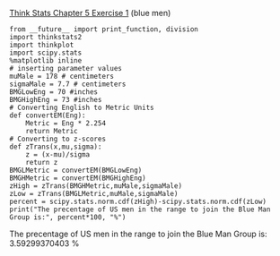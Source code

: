 [Think Stats Chapter 5 Exercise 1](http://greenteapress.com/thinkstats2/html/thinkstats2006.html#toc50) (blue men)

>>    
```  
from __future__ import print_function, division
import thinkstats2
import thinkplot
import scipy.stats
%matplotlib inline 
# inserting parameter values
muMale = 178 # centimeters
sigmaMale = 7.7 # centimeters
BMGLowEng = 70 #inches
BMGHighEng = 73 #inches
# Converting English to Metric Units
def convertEM(Eng):
    Metric = Eng * 2.254
    return Metric  
# Converting to z-scores
def zTrans(x,mu,sigma):
    z = (x-mu)/sigma
    return z 
BMGLMetric = convertEM(BMGLowEng)
BMGHMetric = convertEM(BMGHighEng)  
zHigh = zTrans(BMGHMetric,muMale,sigmaMale)
zLow = zTrans(BMGLMetric,muMale,sigmaMale)  
percent = scipy.stats.norm.cdf(zHigh)-scipy.stats.norm.cdf(zLow)
print("The precentage of US men in the range to join the Blue Man Group is:", percent*100, "%")  
```   
The precentage of US men in the range to join the Blue Man Group is: 3.59299370403 %
